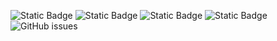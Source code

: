![Static Badge](https://img.shields.io/badge/blacklists-60-000000) ![Static Badge](https://img.shields.io/badge/blacklisted-2809454-cc0000) ![Static Badge](https://img.shields.io/badge/whitelisted-2242-00CC00) ![Static Badge](https://img.shields.io/badge/streaming_blacklist-28106-000000) ![GitHub issues](https://img.shields.io/github/issues/fabriziosalmi/blacklists)
